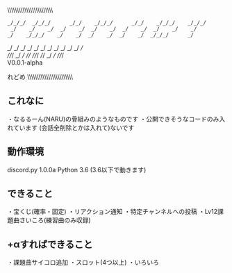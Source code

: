\\\\\\\\\\\\\\\\\\\\\\\\\\\\\\\\\\\\\\\\\\\\\\\\

    _/_/_/  _/_/_/      _/_/    _/_/_/      _/_/    _/_/_/    _/_/_/ 
     _/    _/    _/  _/    _/  _/    _/  _/    _/  _/    _/    _/    
    _/    _/_/_/    _/    _/  _/    _/  _/    _/  _/_/_/      _/     
   _/    _/    _/  _/    _/  _/    _/  _/    _/  _/    _/    _/      
 _/_/_/  _/    _/    _/_/    _/_/_/      _/_/    _/    _/  _/_/_/    
  V0.0.1-alpha

れどめ
\\\\\\\\\\\\\\\\\\\\\\\\\\\\\\\\\\\\\\\\\\\\\\\\

## これなに
・なるるーん(NARU)の骨組みのようなものです
・公開できそうなコードのみ入れています
(会話全削除とかは入れて)ないです

## 動作環境
discord.py 1.0.0a
Python 3.6 (3.6以下で動きます)

## できること
・宝くじ(確率・固定)
・リアクション通知
・特定チャンネルへの投稿
・Lv12課題曲さいころ(練習曲のみ収録)

## +αすればできること
・課題曲サイコロ追加
・スロット(4つ以上)
・いろいろ
